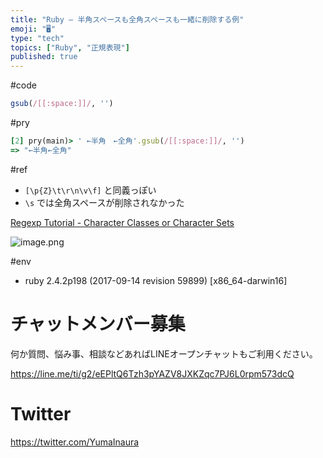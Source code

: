 ```yaml
---
title: "Ruby – 半角スペースも全角スペースも一緒に削除する例"
emoji: "🖥"
type: "tech"
topics: ["Ruby", "正規表現"]
published: true
---
```


#code

```rb
gsub(/[[:space:]]/, '')
```

#pry

```rb
[2] pry(main)> ' ←半角　←全角'.gsub(/[[:space:]]/, '')
=> "←半角←全角"
```

#ref

- `[\p{Z}\t\r\n\v\f]` と同義っぽい
- `\s` では全角スペースが削除されなかった

[Regexp Tutorial - Character Classes or Character Sets](https://www.regular-expressions.info/charclass.html)

![image.png](https://qiita-image-store.s3.amazonaws.com/0/89618/92938ab8-2f17-ebbf-b1c2-34c0bc487acc.png)

#env

- ruby 2.4.2p198 (2017-09-14 revision 59899) [x86_64-darwin16]








<!-- Update From Qiita API -->

# チャットメンバー募集


何か質問、悩み事、相談などあればLINEオープンチャットもご利用ください。

https://line.me/ti/g2/eEPltQ6Tzh3pYAZV8JXKZqc7PJ6L0rpm573dcQ





# Twitter


https://twitter.com/YumaInaura


<!-- Update From Qiita API -->


